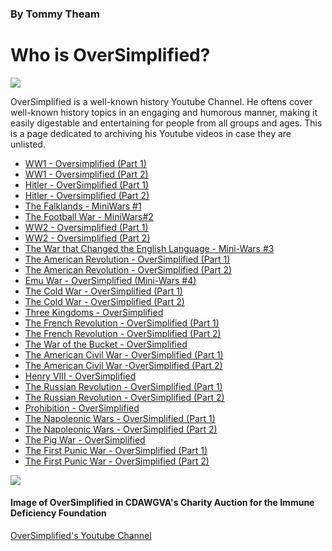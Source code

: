 <html>
 <head>
 </head>
<body>
 <h3>By Tommy Theam</h3>
 <h1>Who is OverSimplified?</h1>
<img src="https://yt3.googleusercontent.com/ytc/AOPolaRm8MWJLkoDnPqWaIKJkSJJ44R9hepfrllthDwk6g=s900-c-k-c0x00ffffff-no-rj">
 <p>OverSimplified is a well-known history Youtube Channel. He oftens cover well-known history topics in an engaging and humorous manner, making it easily digestable and entertaining for people from all groups and ages. This is a page dedicated to archiving his Youtube videos in case they are unlisted.</p>
 <ul>
 <li><a href= "https://www.youtube.com/watch?v=dHSQAEam2yc"> WW1 - Oversimplified (Part 1)</a></li>
 <li><a href= "https://www.youtube.com/watch?v=Mun1dKkc_As"> WW1 - Oversimplified (Part 2)</a></li>
 <li><a href= "https://www.youtube.com/watch?v=ATlila3e9dM"> Hitler - OverSimplified (Part 1)</a></li>
 <li><a href= "https://www.youtube.com/watch?v=Dd1JUTA7Ijc"> Hitler - Oversimplified (Part 2)</a></li>
 <li><a href= "https://www.youtube.com/watch?v=BiDvLshi9CY"> The Falklands - MiniWars #1</a></li>
 <li><a href= "https://www.youtube.com/watch?v=W12vb_Crf00"> The Football War - MiniWars#2</a></li>
 <li><a href= "https://www.youtube.com/watch?v=_uk_6vfqwTA&t=16s"> WW2 - Oversimplified (Part 1)</a></li>
 <li><a href= "https://www.youtube.com/watch?v=fo2Rb9h788s"> WW2 - Oversimplified (Part 2)</a></li>
 <li><a href= "https://www.youtube.com/watch?v=Jl3K63Rbygw"> The War that Changed the English Language - Mini-Wars #3</a></li>
 <li><a href= "https://www.youtube.com/watch?v=gzALIXcY4pg"> The American Revolution - OverSimplified (Part 1)</a></li>
 <li><a href= "https://www.youtube.com/watch?v=rtYC2jx1LM0"> The American Revolution - OverSimplified (Part 2)</a></li>
 <li><a href= "https://www.youtube.com/watch?v=BXpu6tbFCsI"> Emu War - OverSimplified (Mini-Wars #4)</li>
 <li><a href= "https://www.youtube.com/watch?v=I79TpDe3t2g&t=46s"> The Cold War - OverSimplified (Part 1)</a></li>
 <li><a href= "https://www.youtube.com/watch?v=OIYy32RuHao"> The Cold War - OverSimplified (Part 2)</a></li>
 <li><a href= "https://www.youtube.com/watch?v=26EivpCPHnQ&t=14s"> Three Kingdoms - OverSimplified</a></li>
 <li><a href= "https://www.youtube.com/watch?v=8qRZcXIODNU&t=591s"> The French Revolution - OverSimplified (Part 1) </a></li>
 <li><a href= "https://www.youtube.com/watch?v=EQmjXM4VK2U"> The French Revolution - OverSimplified (Part 2) </a></li>
  <li><a href= "https://www.youtube.com/watch?v=Cln0J87vulU"> The War of the Bucket - OverSimplified</a></li>
  <li><a href= "https://www.youtube.com/watch?v=tsxmyL7TUJg">The American Civil War - OverSimplified (Part 1)</a></li>
  <li><a href= "https://www.youtube.com/watch?v=sV6uuMAnJUE&t=473s"> The American Civil War -OverSimplified (Part 2)</a></li>
  <li><a href= "https://www.youtube.com/watch?v=ewLpXw6uN28&t=96s"> Henry VIII - OverSimplified</a></li>
  <li><a href= "https://www.youtube.com/watch?v=Cqbleas1mmo&t=648s"> The Russian Revolution - OverSimplified (Part 1)</a></li>
  <li><a href= "https://www.youtube.com/watch?v=b1reY72ktEc"> The Russian Revolution - OverSimplified (Part 2)</a></li>
  <li><a href= "https://www.youtube.com/watch?v=AAGIi62-sAU&t=667s"> Prohibition - OverSimplified</a></li>
  <li><a href= "https://www.youtube.com/watch?v=zqllxbPWKNI&t=2s"> The Napoleonic Wars - OverSimplified (Part 1)</a></li>
  <li><a href= "https://www.youtube.com/watch?v=mY3SEMTROas&t=166s"> The Napoleonic Wars - OverSimplified (Part 2)</a></li>
  <li><a href= "https://www.youtube.com/watch?v=QLq6GEiHqR8&t=748s">The Pig War - OverSimplified</a></li>
  <li><a href= "https://www.youtube.com/watch?v=yRmOWcWdQAo&t=17s"> The First Punic War - OverSimplified (Part 1)</a></li>
  <li><a href= "https://www.youtube.com/watch?v=hRSGxw2AQnk&t=81s"> The First Punic War - OverSimplified (Part 2)</a></li>
 </ul>
<img src="https://preview.redd.it/front-facing-oversimplified-v0-m97gro5gxjfb1.png?auto=webp&s=1f4c11c1dc52d0801ada2ad3f5cd6befdbbbb9c2">
<h4>Image of OverSimplified in CDAWGVA's Charity Auction for the Immune Deficiency Foundation</h4>
<p></p>
<a href= "https://www.youtube.com/@OverSimplified">OverSimplified's Youtube Channel</a>
</body>
</html>
